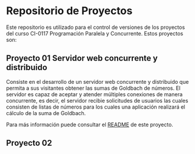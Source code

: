 # Repositorio de Proyectos

Este repositorio es utilizado para el control de versiones de los proyectos del
curso CI-0117 Programación Paralela y Concurrente. Estos proyectos son:

## Proyecto 01 Servidor web concurrente y distribuido

Consiste en el desarrollo de un servidor web concurrente y distribuido que 
permita a sus visitantes obtener las sumas de Goldbach de números. El servidor
es capaz de aceptar y atender múltiples conexiones de manera concurrente, es
decir, el servidor recibie solicitudes de usuarios las cuales consisten de 
listas de números para los cuales una aplicación realizará el cálculo de la
suma de Goldbach.

Para más información puede consultar el [README](Project_01/README.md) de este
proyecto.

## Proyecto 02  